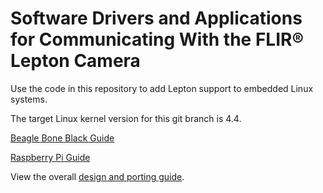 Software Drivers and Applications for Communicating With the FLIR® Lepton Camera
====

Use the code in this repository to add Lepton support to embedded Linux systems.

The target Linux kernel version for this git branch is 4.4.

[Beagle Bone Black Guide](docs/BeagleBoneBlackGuide.md)

[Raspberry Pi Guide](docs/RaspberryPiGuide.md)

View the overall [design and porting guide](docs/design_doc_and_porting_guide.md).
